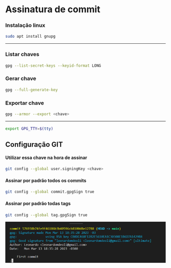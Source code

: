 # Assinatura de commit

### Instalação linux
````sh
sudo apt install gnupg
````
---

### Listar chaves
````sh
gpg --list-secret-keys --keyid-format LONG
````

### Gerar chave
````sh
gpg --full-generate-key
````

### Exportar chave
````sh
gpg --armor --export <chave>
````

---

````sh
export GPG_TTY=$(tty)
````

## Configuração GIT

#### Utilizar essa chave na hora de assinar
````sh
git config --global user.signingKey <chave>
````

#### Assinar por padrão todos os commits
````sh
git config --global commit.gpgSign true
````

#### Assinar por padrão todas tags
````sh
git config --global tag.gpgSign true
````

![Commi assinado](Screenshot_1.png)